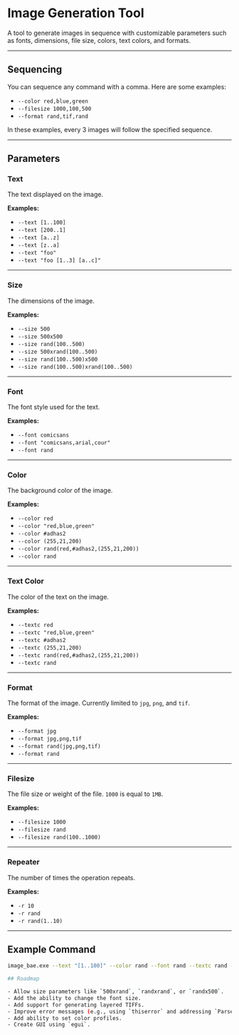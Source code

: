 # Image Generation Tool

A tool to generate images in sequence with customizable parameters such as fonts, dimensions, file size, colors, text colors, and formats.

---

## Sequencing

You can sequence any command with a comma. Here are some examples:

- `--color red,blue,green`
- `--filesize 1000,100,500`
- `--format rand,tif,rand`

In these examples, every 3 images will follow the specified sequence.

---

## Parameters

### Text
The text displayed on the image.

**Examples:**
- `--text [1..100]`
- `--text [200..1]`
- `--text [a..z]`
- `--text [z..a]`
- `--text "foo"`
- `--text "foo [1..3] [a..c]"`

---

### Size
The dimensions of the image.

**Examples:**
- `--size 500`
- `--size 500x500`
- `--size rand(100..500)`
- `--size 500xrand(100..500)`
- `--size rand(100..500)x500`
- `--size rand(100..500)xrand(100..500)`

---

### Font
The font style used for the text.

**Examples:**
- `--font comicsans`
- `--font "comicsans,arial,cour"`
- `--font rand`

---

### Color
The background color of the image.

**Examples:**
- `--color red`
- `--color "red,blue,green"`
- `--color #adhas2`
- `--color (255,21,200)`
- `--color rand(red,#adhas2,(255,21,200))`
- `--color rand`

---

### Text Color
The color of the text on the image.

**Examples:**
- `--textc red`
- `--textc "red,blue,green"`
- `--textc #adhas2`
- `--textc (255,21,200)`
- `--textc rand(red,#adhas2,(255,21,200))`
- `--textc rand`

---

### Format
The format of the image. Currently limited to `jpg`, `png`, and `tif`.

**Examples:**
- `--format jpg`
- `--format jpg,png,tif`
- `--format rand(jpg,png,tif)`
- `--format rand`

---

### Filesize
The file size or weight of the file. `1000` is equal to `1MB`.

**Examples:**
- `--filesize 1000`
- `--filesize rand`
- `--filesize rand(100..1000)`

---

### Repeater
The number of times the operation repeats.

**Examples:**
- `-r 10`
- `-r rand`
- `-r rand(1..10)`

---

## Example Command

```bash
image_bae.exe --text "[1..100]" --color rand --font rand --textc rand --format rand

## Roadmap

- Allow size parameters like `500xrand`, `randxrand`, or `randx500`.
- Add the ability to change the font size.
- Add support for generating layered TIFFs.
- Improve error messages (e.g., using `thiserror` and addressing `ParseIntError`).
- Add ability to set color profiles.
- Create GUI using `egui`.
